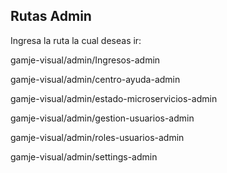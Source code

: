 ## Rutas Admin

Ingresa la ruta la cual deseas ir:


gamje-visual/admin/Ingresos-admin

gamje-visual/admin/centro-ayuda-admin

gamje-visual/admin/estado-microservicios-admin

gamje-visual/admin/gestion-usuarios-admin

gamje-visual/admin/roles-usuarios-admin

gamje-visual/admin/settings-admin
